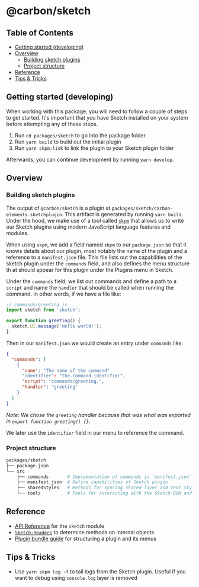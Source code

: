 # @carbon/sketch

<!-- prettier-ignore-start -->
<!-- START doctoc generated TOC please keep comment here to allow auto update -->
<!-- DON'T EDIT THIS SECTION, INSTEAD RE-RUN doctoc TO UPDATE -->
## Table of Contents

- [Getting started (developing)](#getting-started-developing)
- [Overview](#overview)
  - [Building sketch plugins](#building-sketch-plugins)
  - [Project structure](#project-structure)
- [Reference](#reference)
- [Tips & Tricks](#tips--tricks)

<!-- END doctoc generated TOC please keep comment here to allow auto update -->
<!-- prettier-ignore-end -->

## Getting started (developing)

When working with this package, you will need to follow a couple of steps to get
started. It's important that you have Sketch installed on your system before
attempting any of these steps.

1. Run `cd packages/sketch` to go into the package folder
2. Run `yarn build` to build out the initial plugin
3. Run `yarn skpm:link` to link the plugin to your Sketch plugin folder

Afterwards, you can continue development by running `yarn develop`.

## Overview

### Building sketch plugins

The output of `@carbon/sketch` is a plugin at
`packages/sketch/carbon-elements.sketchplugin`. This artifact is generated by
running `yarn build`. Under the hood, we make use of a tool called
[`skpm`](https://github.com/skpm/skpm) that allows us to write our Sketch
plugins using modern JavaScript language features and modules.

When using `skpm`, we add a field named `skpm` to our `package.json` so that it
knows details about our plugin, most notably the name of the plugin and a
reference to a `manifest.json` file. This file lists out the capabilities of the
sketch plugin under the `commands` field, and also defines the menu structure th
at should appear for this plugin under the Plugins menu in Sketch.

Under the `commands` field, we list out commands and define a path to a `script`
and name the `handler` that should be called when running the command. In other
words, if we have a file like:

```js
// commands/greeting.js
import sketch from 'sketch';

export function greeting() {
  sketch.UI.message('Hello world!');
}
```

Then in our `manifest.json` we would create an entry under `commands` like:

```json
{
  "commands": [
    {
      "name": "The name of the command"
      "identifier": "the.command.identifier",
      "script": "commands/greeting.",
      "handler": "greeting"
    }
  ]
}
```

_Note: We chose the `greeting` handler because that was what was exported in
`export function greeting() {}`._

We later use the `identifier` field in our menu to reference the command.

### Project structure

```bash
packages/sketch
├── package.json
└── src
    ├── commands       # Implementation of commands in `manifest.json`
    ├── manifest.json  # Define capabilities of Sketch plugin
    ├── sharedStyles   # Methods for syncing shared layer and text styles
    └── tools          # Tools for interacting with the Sketch DOM and styles
```

## Reference

- [API Reference](https://developer.sketch.com/reference/api) for the `sketch`
  module
- [`Sketch-Headers`](https://github.com/abynim/Sketch-Headers) to determine
  methods on internal objects
- [Plugin bundle guide](https://developer.sketch.com/guides/plugin-bundles/) for
  structuring a plugin and its menus

## Tips & Tricks

- Use `yarn skpm log -f` to tail logs from the Sketch plugin. Useful if you want
  to debug using `console.log` layer is removed
